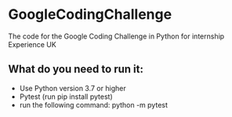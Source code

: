 # GoogleCodingChallenge
The code for the Google Coding Challenge in Python for internship Experience UK

## What do you need to run it:
- Use Python version 3.7 or higher
- Pytest (run pip install pytest)
- run the following command: python -m pytest
